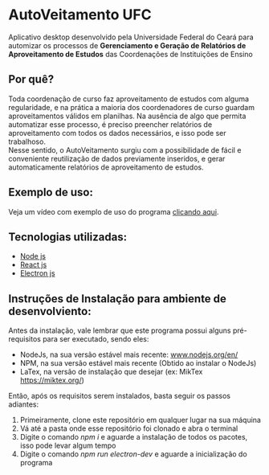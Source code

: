 # AutoVeitamento UFC
Aplicativo desktop desenvolvido pela Universidade Federal do Ceará para automizar os processos de **Gerenciamento e Geração de Relatórios de Aproveitamento de Estudos** das Coordenações de Instituições de Ensino

## Por quê?
Toda coordenação de curso faz aproveitamento de estudos com alguma regularidade, e na prática a maioria dos coordenadores de curso guardam aproveitamentos válidos em planilhas.
Na ausência de algo que permita automatizar esse processo, é preciso preencher relatórios de aproveitamento com todos os dados necessários, e isso pode ser trabalhoso. <br>
Nesse sentido, o AutoVeitamento surgiu com a possibilidade de fácil e conveniente reutilização de dados previamente inseridos, e gerar automaticamente relatórios de aproveitamento de estudos.

## Exemplo de uso:

Veja um vídeo com exemplo de uso do programa [clicando aqui](https://drive.google.com/file/d/1Nk1drlag82oeQzU69rh4vWxvFg4D8Gth/view?usp=sharing).

## Tecnologias utilizadas:
- [Node js](https://nodejs.org/en/)
- [React js](https://pt-br.reactjs.org/)
- [Electron js](https://www.electronjs.org/)

## Instruções de Instalação para ambiente de desenvolviento:

Antes da instalação, vale lembrar que este programa possui alguns pré-requisitos para ser executado, sendo eles:
* NodeJs, na sua versão estável mais recente: www.nodejs.org/en/
* NPM, na sua versão estável mais recente (Obtido ao instalar o NodeJs)
* LaTex, na versão de instalação que desejar (ex: MikTex https://miktex.org/)

Então, após os requisitos serem instalados, basta seguir os passos adiantes:

1. Primeiramente, clone este repositório em qualquer lugar na sua máquina
2. Vá até a pasta onde esse repositório foi clonado e abra o terminal
3. Digite o comando *npm i* e aguarde a instalação de todos os pacotes, isso pode levar algum tempo
4. Digite o comando *npm run electron-dev* e aguarde a inicialização do programa
